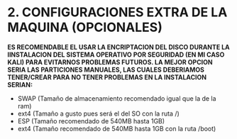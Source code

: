 # 2\. CONFIGURACIONES EXTRA DE LA MAQUINA (OPCIONALES)

**ES RECOMENDABLE EL USAR LA ENCRIPTACION DEL DISCO DURANTE LA IINSTALACION DEL SISTEMA OPERATIVO POR SEGURIDAD (EN MI CASO KALI) PARA EVITARNOS PROBLEMAS FUTUROS. LA MEJOR OPCION SERIA LAS PARTICIONES MANUALES, LAS CUALES DEBERIAMOS TENER/CREAR PARA NO TENER PROBLEMAS EN LA INSTALACION SERIAN:**

- SWAP (Tamaño de almacenamiento recomendado igual que la de la ram)
- ext4 (Tamaño a gusto pues será el del SO con la ruta /)
- ESP (Tamaño recomendado de 540MB hasta 1GB)
- ext4 (Tamaño recomendado de 540MB hasta 1GB con la ruta /boot)

